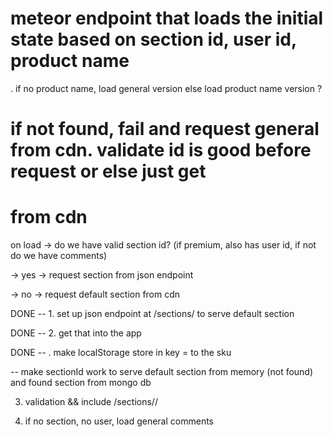 # meteor endpoint that loads the initial state based on section id, user id, product name

. if no product name, load general version else load product name version ?

# if not found, fail and request general from cdn. validate id is good before request or else just get
# from cdn


on load -> do we have valid section id? (if premium, also has user id, if not do we have comments)

-> yes -> request section from json endpoint

-> no -> request default section from cdn




DONE -- 1. set up json endpoint at /sections/<sectionId> to serve default section

DONE -- 2. get that into the app

DONE -- . make localStorage store in key = to the sku

-- make sectionId work to serve default section from memory (not found) and
   found section from mongo db


3. validation && include /sections/<sectionId>/<userId>

4. if no section, no user, load general comments
